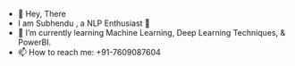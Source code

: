 - 👋 Hey, There
- I am Subhendu , a NLP Enthusiast 🚀
- 🌱 I’m currently learning Machine Learning, Deep Learning Techniques, & PowerBI.
- 📫 How to reach me: +91-7609087604

<!---
subhendu147/subhendu147 is a ✨ special ✨ repository because its `README.md` (this file) appears on your GitHub profile.
You can click the Preview link to take a look at your changes.
--->
